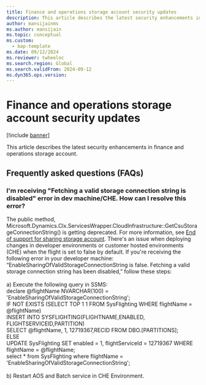 ```yaml
---
title: Finance and operations storage account security updates
description: This article describes the latest security enhancements in finance and operations storage account. 
author: mansijainms
ms.author: mansijain 
ms.topic: conceptual
ms.custom: 
  - bap-template
ms.date: 09/12/2024
ms.reviewer: twheeloc
ms.search.region: Global
ms.search.validFrom: 2024-09-12
ms.dyn365.ops.version: 
---
```


# Finance and operations storage account security updates

[!include [banner](../../../finance/includes/banner.md)]

This article describes the latest security enhancements in finance and operations storage account. 

## Frequently asked questions (FAQs)

### I'm receiving  "Fetching a valid storage connection string is disabled" error in dev machine/CHE. How can I resolve this error?
The public method, Microsoft.Dynamics.Clx.ServicesWrapper.CloudInfrastructure::GetCsuStorageConnectionString() is getting deprecated. For more information, see [End of support for sharing storage account](https://learn.microsoft.com/en-us/dynamics365/fin-ops-core/fin-ops/get-started/removed-deprecated-features-platform-updates#end-of-support-for-sharing-storage-account-connection-strings-via-public-api-getcsustorageconnectionstring). There's an issue when deploying changes in developer environments or customer hosted environments (CHE) when the flight is set to false by default. If you're receiving the following error in your developer machine: <br> “EnableSharingOfValidStorageConnectionString is false. Fetching a valid storage connection string has been disabled,” follow these steps: <br><br>
a) Execute the following query in SSMS: <br>
declare @flightName NVARCHAR(100) = 'EnableSharingOfValidStorageConnectionString'; <br>
IF NOT EXISTS (SELECT TOP 1 1 FROM SysFlighting WHERE flightName = @flightName) <br>
INSERT INTO SYSFLIGHTING(FLIGHTNAME,ENABLED, FLIGHTSERVICEID,PARTITION) <br>
SELECT @flightName, 1, 12719367,RECID FROM DBO.[PARTITIONS]; <br>
ELSE <br>
UPDATE SysFlighting SET enabled = 1, flightServiceId = 12719367 WHERE flightName = @flightName; <br>
select * from SysFlighting where flightName = 'EnableSharingOfValidStorageConnectionString';<br><br>
b) Restart AOS and Batch service in CHE Environment.
